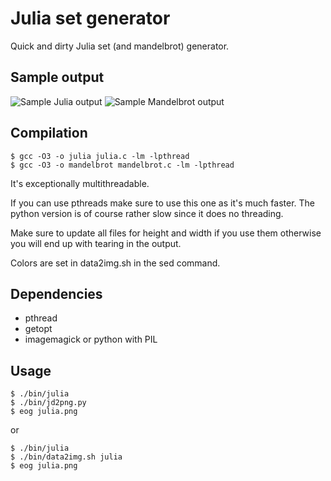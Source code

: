 # Julia set generator

Quick and dirty Julia set (and mandelbrot) generator.

## Sample output

![Sample Julia output](samples/julia-64x48.png)
![Sample Mandelbrot output](samples/mandelbrot-64x48.png)

## Compilation

```
$ gcc -O3 -o julia julia.c -lm -lpthread
$ gcc -O3 -o mandelbrot mandelbrot.c -lm -lpthread
```

It's exceptionally multithreadable.

If you can use pthreads make sure to use this one as it's much faster. The python version is of course rather slow since it does no threading.

Make sure to update all files for height and width if you use them otherwise you will end up with tearing in the output.

Colors are set in data2img.sh in the sed command.

## Dependencies

* pthread
* getopt
* imagemagick or python with PIL


## Usage

```
$ ./bin/julia
$ ./bin/jd2png.py
$ eog julia.png
```

or

```
$ ./bin/julia
$ ./bin/data2img.sh julia
$ eog julia.png
```
